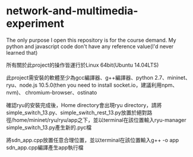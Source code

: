 # network-and-multimedia-experiment
The only purpose I open this repository is for the course demand. My python and javascript code don't have any reference value(I'd never learned that)

所有關於此project的操作皆運行於Linux 64bit(Ubuntu 14.04LTS)


此project需安裝的軟體至少為gcc編譯器、g++編譯器、python 2.7、mininet、ryu、node.js 10.5.0(then you need to install socket.io，建議利用npm、nvm)、
chromium-browser、ostinato


確認ryu的安裝完成後，Home directory會出現ryu directory，請將simple_switch_13.py、simple_switch_rest_13.py放置於絕對路徑/home/mininet/ryu/ryu/app之下，並以terminal在該位置輸入ryu-manager simple_switch_13.py產生新的.pyc檔


將sdn_app.cpp放置任意合理位置，並以terminal在該位置輸入g++ -o app sdn_app.cpp編譯產生app執行檔



